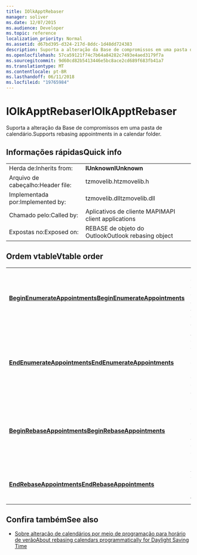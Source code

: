 ```yaml
---
title: IOlkApptRebaser
manager: soliver
ms.date: 12/07/2015
ms.audience: Developer
ms.topic: reference
localization_priority: Normal
ms.assetid: d67bd395-d324-217d-8ddc-1d48dd724383
description: Suporta a alteração da Base de compromissos em uma pasta de calendário.
ms.openlocfilehash: 57ca59121f74c7b64a84282c7493e4aed3179f7a
ms.sourcegitcommit: 9d60cd82b5413446e5bc8ace2cd689f683fb41a7
ms.translationtype: MT
ms.contentlocale: pt-BR
ms.lasthandoff: 06/11/2018
ms.locfileid: "19765984"
---
```

# <a name="iolkapptrebaser"></a><span data-ttu-id="097c6-103">IOlkApptRebaser</span><span class="sxs-lookup"><span data-stu-id="097c6-103">IOlkApptRebaser</span></span>

<span data-ttu-id="097c6-104">Suporta a alteração da Base de compromissos em uma pasta de calendário.</span><span class="sxs-lookup"><span data-stu-id="097c6-104">Supports rebasing appointments in a calendar folder.</span></span>
  
## <a name="quick-info"></a><span data-ttu-id="097c6-105">Informações rápidas</span><span class="sxs-lookup"><span data-stu-id="097c6-105">Quick info</span></span>

|||
|:-----|:-----|
|<span data-ttu-id="097c6-106">Herda de:</span><span class="sxs-lookup"><span data-stu-id="097c6-106">Inherits from:</span></span>  <br/> |<span data-ttu-id="097c6-107">**IUnknown**</span><span class="sxs-lookup"><span data-stu-id="097c6-107">**IUnknown**</span></span> <br/> |
|<span data-ttu-id="097c6-108">Arquivo de cabeçalho:</span><span class="sxs-lookup"><span data-stu-id="097c6-108">Header file:</span></span>  <br/> |<span data-ttu-id="097c6-109">tzmovelib.h</span><span class="sxs-lookup"><span data-stu-id="097c6-109">tzmovelib.h</span></span>  <br/> |
|<span data-ttu-id="097c6-110">Implementada por:</span><span class="sxs-lookup"><span data-stu-id="097c6-110">Implemented by:</span></span>  <br/> |<span data-ttu-id="097c6-111">tzmovelib.dll</span><span class="sxs-lookup"><span data-stu-id="097c6-111">tzmovelib.dll</span></span>  <br/> |
|<span data-ttu-id="097c6-112">Chamado pelo:</span><span class="sxs-lookup"><span data-stu-id="097c6-112">Called by:</span></span>  <br/> |<span data-ttu-id="097c6-113">Aplicativos de cliente MAPI</span><span class="sxs-lookup"><span data-stu-id="097c6-113">MAPI client applications</span></span>  <br/> |
|<span data-ttu-id="097c6-114">Expostas no:</span><span class="sxs-lookup"><span data-stu-id="097c6-114">Exposed on:</span></span>  <br/> |<span data-ttu-id="097c6-115">REBASE de objeto do Outlook</span><span class="sxs-lookup"><span data-stu-id="097c6-115">Outlook rebasing object</span></span>  <br/> |
   
## <a name="vtable-order"></a><span data-ttu-id="097c6-116">Ordem vtable</span><span class="sxs-lookup"><span data-stu-id="097c6-116">Vtable order</span></span>

|||
|:-----|:-----|
|<span data-ttu-id="097c6-117">**[BeginEnumerateAppointments](iolkapptrebaser-beginenumerateappointments.md)**</span><span class="sxs-lookup"><span data-stu-id="097c6-117">**[BeginEnumerateAppointments](iolkapptrebaser-beginenumerateappointments.md)**</span></span> <br/> |<span data-ttu-id="097c6-118">Inicia uma tarefa a enumeração de compromisso em uma pasta de calendário para encontrar os compromissos que precisam a alteração da base.</span><span class="sxs-lookup"><span data-stu-id="097c6-118">Begins a task for appointment enumeration in a calendar folder to find the appointments that need rebasing.</span></span>  <br/> |
|<span data-ttu-id="097c6-119">**[EndEnumerateAppointments](iolkapptrebaser-endenumerateappointments.md)**</span><span class="sxs-lookup"><span data-stu-id="097c6-119">**[EndEnumerateAppointments](iolkapptrebaser-endenumerateappointments.md)**</span></span> <br/> |<span data-ttu-id="097c6-120">Aguardará enumeração de compromisso em uma pasta de calendário para a conclusão e retorna uma lista de compromissos essa necessidade alteração da base.</span><span class="sxs-lookup"><span data-stu-id="097c6-120">Waits for appointment enumeration in a calendar folder to complete and returns a list of appointments that need rebasing.</span></span>  <br/> |
|<span data-ttu-id="097c6-121">**[BeginRebaseAppointments](iolkapptrebaser-beginrebaseappointments.md)**</span><span class="sxs-lookup"><span data-stu-id="097c6-121">**[BeginRebaseAppointments](iolkapptrebaser-beginrebaseappointments.md)**</span></span> <br/> |<span data-ttu-id="097c6-122">Inicia uma tarefa a alteração da compromisso base fornecida uma lista de compromissos, normalmente obtido da **EndEnumerateAppointments**.</span><span class="sxs-lookup"><span data-stu-id="097c6-122">Begins a task for appointment rebasing given a list of appointments, usually obtained from **EndEnumerateAppointments**.</span></span>  <br/> |
|<span data-ttu-id="097c6-123">**[EndRebaseAppointments](iolkapptrebaser-endrebaseappointments.md)**</span><span class="sxs-lookup"><span data-stu-id="097c6-123">**[EndRebaseAppointments](iolkapptrebaser-endrebaseappointments.md)**</span></span> <br/> |<span data-ttu-id="097c6-124">Aguardará compromisso a alteração da base para concluir e recupera os resultados.</span><span class="sxs-lookup"><span data-stu-id="097c6-124">Waits for appointment rebasing to complete and retrieves the results.</span></span>  <br/> |
   
## <a name="see-also"></a><span data-ttu-id="097c6-125">Confira também</span><span class="sxs-lookup"><span data-stu-id="097c6-125">See also</span></span>

- [<span data-ttu-id="097c6-126">Sobre alteração de calendários por meio de programação para horário de verão</span><span class="sxs-lookup"><span data-stu-id="097c6-126">About rebasing calendars programmatically for Daylight Saving Time</span></span>](about-rebasing-calendars-programmatically-for-daylight-saving-time.md)

